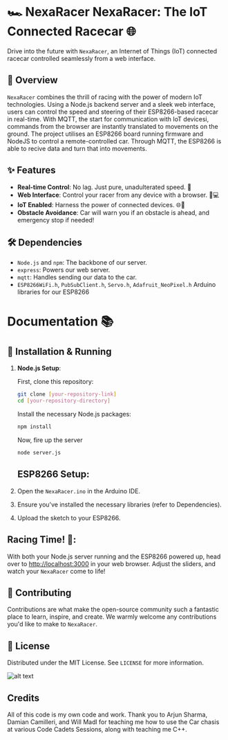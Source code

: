 # 🏎️ NexaRacer NexaRacer: The IoT Connected Racecar 🌐

Drive into the future with `NexaRacer`, an Internet of Things (IoT) connected racecar controlled seamlessly from a web interface.

## 📖 Overview

`NexaRacer` combines the thrill of racing with the power of modern IoT technologies. Using a Node.js backend server and a sleek web interface, users can control the speed and steering of their ESP8266-based racecar in real-time. With    MQTT, the start for communication with IoT devicesi, commands from the browser are instantly translated to movements on the ground.
The project utilises an ESP8266 board running firmware and NodeJS to control a remote-controlled car. Through MQTT, the ESP8266 is able to recive data and turn that into movements.

## ✨ Features

- **Real-time Control**: No lag. Just pure, unadulterated speed. 🚀
- **Web Interface**: Control your racer from any device with a browser. 📱💻
- **IoT Enabled**: Harness the power of connected devices. 🌐🔗
- **Obstacle Avoidance**: Car will warn you if an obstacle is ahead, and emergency stop if needed!

## 🛠️ Dependencies

- `Node.js` and `npm`: The backbone of our server.
- `express`: Powers our web server.
- `mqtt`: Handles sending our data to the car.
- `ESP8266WiFi.h`, `PubSubClient.h`, `Servo.h`, `Adafruit_NeoPixel.h` Arduino libraries for our ESP8266

# Documentation 📚

## 🚀 Installation & Running

1. **Node.js Setup**:
   
   First, clone this repository:
   ```bash
   git clone [your-repository-link]
   cd [your-repository-directory]
   ```
   Install the necessary Node.js packages:
   ```bash
   npm install
   ```
   Now, fire up the server
   ```bash
   node server.js
   ```

   ## ESP8266 Setup:

1. Open the `NexaRacer.ino` in the Arduino IDE.
2. Ensure you've installed the necessary libraries (refer to Dependencies).
3. Upload the sketch to your ESP8266.

## Racing Time! 🏁:

With both your Node.js server running and the ESP8266 powered up, head over to [http://localhost:3000](http://localhost:3000) in your web browser. Adjust the sliders, and watch your `NexaRacer` come to life!

## 🤝 Contributing

Contributions are what make the open-source community such a fantastic place to learn, inspire, and create. We warmly welcome any contributions you'd like to make to `NexaRacer`.

## 📜 License

Distributed under the MIT License. See `LICENSE` for more information.

![alt text](https://hobbiesdirect.com.au/image/cache/catalog/product/HSP/HSP-94607/HSP-94607_13-1200x800.webp)

## Credits
All of this code is my own code and work. Thank you to Arjun Sharma, Damian Camilleri, and Will Madl for teaching me how to use the Car chasis at various Code Cadets Sessions, along with teaching me C++.
